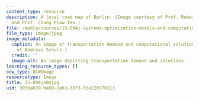 ```yaml
---
content_type: resource
description: A local road map of Berlin. (Image courtesy of Prof. Robert M. Freund
  and Prof. Chung Piaw Teo.)
file: /media/courses/15-094j-systems-optimization-models-and-computation-sma-5223-spring-2004/995ba6399e8d2e63387355e220776313_15-094js04.jpg
file_type: image/jpeg
image_metadata:
  caption: An image of transportation demand and computational solutions. (Image courtesy
    of Andreas Schulz.)
  credit: ''
  image-alt: An image depicting transportation demand and solutions.
learning_resource_types: []
ocw_type: OCWImage
resourcetype: Image
title: 15-094js04jpg
uid: 995ba639-9e8d-2e63-3873-55e220776313
---
```

